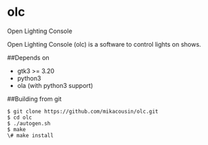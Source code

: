 # olc

Open Lighting Console

Open Lighting Console (olc) is a software to control lights on shows.

##Depends on
- gtk3 >= 3.20
- python3
- ola (with python3 support) 

##Building from git
```
$ git clone https://github.com/mikacousin/olc.git
$ cd olc
$ ./autogen.sh
$ make
\# make install
```
